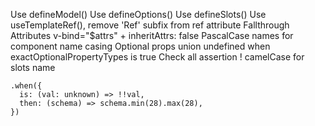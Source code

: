 Use defineModel()
Use defineOptions()
Use defineSlots()
Use useTemplateRef(), remove 'Ref' subfix from ref attribute
Fallthrough Attributes v-bind="$attrs" + inheritAttrs: false
PascalCase names for component name casing
Optional props union undefined when exactOptionalPropertyTypes is true
Check all assertion !
camelCase for slots name

```
.when({
  is: (val: unknown) => !!val,
  then: (schema) => schema.min(28).max(28),
})
```
